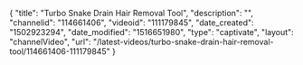 {
    "title": "Turbo Snake Drain Hair Removal Tool",
    "description": "",
    "channelid": "114661406",
    "videoid": "111179845",
    "date_created": "1502923294",
    "date_modified": "1516651980",
    "type": "captivate",
    "layout": "channelVideo",
    "url": "\/latest-videos\/turbo-snake-drain-hair-removal-tool\/114661406-111179845"
}